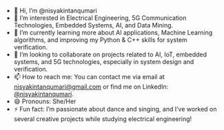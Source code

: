- 👋 Hi, I’m @nisyakintanqumari
- 👀 I’m interested in Electrical Engineering, 5G Communication Technologies, Embedded Systems, AI, and Data Mining.
- 🌱 I’m currently learning more about AI applications, Machine Learning algorithms, and improving my Python & C++ skills for system verification.
- 💞️ I’m looking to collaborate on projects related to AI, IoT, embedded systems, and 5G technologies, especially in system design and verification.
- 📫 How to reach me: You can contact me via email at [nisyakintanqumari@gmail.com](mailto:nisyakintanqumari@gmail.com) or find me on LinkedIn: [@nisyakintanqumari](https://www.linkedin.com/in/nisyakintanqumari).
- 😄 Pronouns: She/Her
- ⚡ Fun fact: I’m passionate about dance and singing, and I’ve worked on several creative projects while studying electrical engineering!

<!---
nisyakintanqumari/nisyakintanqumari is a ✨ special ✨ repository because its `README.md` (this file) appears on your GitHub profile.
You can click the Preview link to take a look at your changes.
--->
